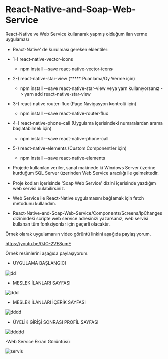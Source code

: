 # React-Native-and-Soap-Web-Service
React-Native ve Web Service kullanarak yapmış olduğum ilan verme uygulaması

- React-Native' de kurulması gereken eklentiler:

- 1-) react-native-vector-icons
  - npm install --save react-native-vector-icons
           
                   
- 2-) react-native-star-view (***** Puanlama/Oy Verme için)
  - npm install --save react-native-star-view 
  veya yarn kullanıyorsanız -> yarn add react-native-star-view
  
  
- 3-) react-native router-flux (Page Navigasyon kontrolü için)
  - npm install --save react-native-router-flux
  
  
- 4-) react-native-phone-call (Uygulama içerisindeki numaralardan arama başlatabilmek için)
  - npm install --save react-native-phone-call
  
  
- 5-) react-native-elements (Custom Componentler için)
  - npm install --save react-native-elements


- Projede kullanılan veriler, sanal makinede ki Windows Server üzerine kurduğum SQL Server üzerinden Web Service aracılığı ile gelmektedir.
- Proje kodları içerisinde 'Soap Web Service' dizini içerisinde yazdığım web servisi bulabilirsiniz.
- Web Service ile React-Native uygulamasını bağlamak için fetch metodunu kullandım. 
- React-Native-and-Soap-Web-Service/Components/Screens/IpChanges dizinindeki scripte web service adresinizi yazarsanız,
web servisi kullanan tüm fonksiyonlar için geçerli olacaktır.

Örnek olarak uygulamanın video görüntü linkini aşağıda paylaşıyorum.

https://youtu.be/0JO-2VE8umE


Örnek resimlerini aşağıda paylaşıyorum.

- UYGULAMA BAŞLANGICI


![dd](https://user-images.githubusercontent.com/34923740/69918523-088e3f00-1484-11ea-928f-96497dc515ce.png)



- MESLEK İLANLARI SAYFASI


![ddd](https://user-images.githubusercontent.com/34923740/69918530-1b087880-1484-11ea-8a8c-e694c3e69372.png)



- MESLEK İLANLARI İÇERİK SAYFASI


![dddd](https://user-images.githubusercontent.com/34923740/69918534-2b205800-1484-11ea-8107-2dee4c1079db.png)



- ÜYELİK GİRİŞİ SONRASI PROFİL SAYFASI


![ddddd](https://user-images.githubusercontent.com/34923740/69918536-3ecbbe80-1484-11ea-9aef-dc76cbf49928.png)



-Web Service Ekran Görüntüsü



![servis](https://user-images.githubusercontent.com/34923740/69918582-feb90b80-1484-11ea-8760-3d6f5ff5bfcb.PNG)





